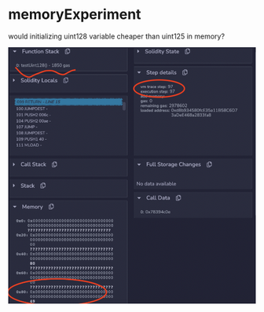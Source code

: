 # memoryExperiment
would initializing uint128 variable cheaper than uint125 in memory?


![uint64 fn call](./testUint128.png?raw=true "Uint64")
